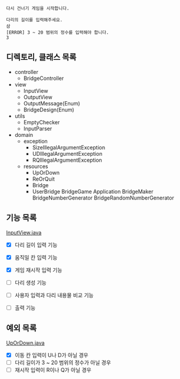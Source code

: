 ```
다시 건너기 게임을 시작합니다.

다리의 길이를 입력해주세요.
삼
[ERROR] 3 ~ 20 범위의 정수를 입력해야 합니다.
3
```

## 디렉토리, 클래스 목록

- controller
    - BridgeController
- view
    - InputView
    - OutputView
    - OutputMessage(Enum)
    - BridgeDesign(Enum)
- utils
    - EmptyChecker
    - InputParser
- domain
    - exception
        - SizeIllegalArgumentException
        - UDIllegalArgumentException
        - RQIllegalArgumentException
    - resources
        - UpOrDown
        - ReOrQuit
        - Bridge
        - UserBridge
          BridgeGame
          Application
          BridgeMaker
          BridgeNumberGenerator
          BridgeRandomNumberGenerator

## 기능 목록

[InputView.java](../src/main/java/bridge/view/InputView.java)

- [x] 다리 길이 입력 기능
- [x] 움직일 칸 입력 기능
- [x] 게임 재시작 입력 기능

- [ ] 다리 생성 기능
- [ ] 사용자 입력과 다리 내용물 비교 기능
- [ ] 출력 기능

## 예외 목록

[UpOrDown.java](../src/main/java/bridge/domain/resources/UpOrDown.java)

- [x] 이동 칸 입력이 U나 D가 아닐 경우
- [ ] 다리 길이가 3 ~ 20 범위의 정수가 아닐 경우
- [ ] 재시작 입력이 R이나 Q가 아닐 경우